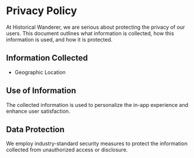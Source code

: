 # Privacy Policy

At Historical Wanderer, we are serious about protecting the privacy of our users. This document outlines what information is collected, how this information is used, and how it is protected.

## Information Collected

- Geographic Location

## Use of Information

The collected information is used to personalize the in-app experience and enhance user satisfaction.

## Data Protection

We employ industry-standard security measures to protect the information collected from unauthorized access or disclosure.
